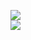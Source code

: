 [![](https://img.shields.io/badge/Made%20With-Github%20Spray-lightgrey.svg?style=for-the-badge&logo=github)](https://github.com/Annihil/github-spray#11610)  
[![](https://i.imgur.com/2DrTn0Z.gif)](https://github.com/Annihil/github-spray)